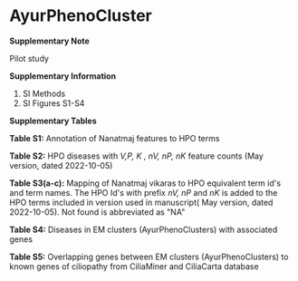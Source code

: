 # AyurPhenoCluster

**Supplementary Note**

Pilot study


**Supplementary Information**
 
  1. SI Methods
  2. SI Figures S1-S4
     

**Supplementary Tables**

**Table S1:** Annotation of Nanatmaj features to HPO terms

**Table S2:** HPO diseases with _V,P, K , nV, nP, nK_ feature counts (May version, dated 2022-10-05)

**Table S3(a-c):** Mapping of Nanatmaj vikaras to HPO equivalent term id's and term names. The HPO Id's with prefix _nV, nP_ and _nK_ is added to the HPO terms included in version used in manuscript( May version, dated 2022-10-05). Not found is abbreviated as "NA" 

**Table S4:** Diseases in EM clusters (AyurPhenoClusters) with associated genes

**Table S5:** Overlapping genes between EM clusters (AyurPhenoClusters) to known genes of ciliopathy from CiliaMiner and CiliaCarta database
